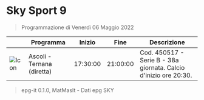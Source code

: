 # Sky Sport 9
> Programmazione di Venerdì 06 Maggio 2022

||Programma|Inizio|Fine|Descrizione|
|---|---|---|---|---|
|![Icon](https://guidatv.sky.it/uuid/c50aa75a-abf7-4477-b6a5-89c395e9df52/cover?md5ChecksumParam=96d2c8d76cac69fae179aa7e0137c1d0)|Ascoli - Ternana (diretta)|17:30:00|21:00:00|Cod. 450517 - Serie B - 38a giornata. Calcio d&#039;inizio ore 20:30.



 > epg-it 0.1.0, MatMasIt - Dati epg SKY